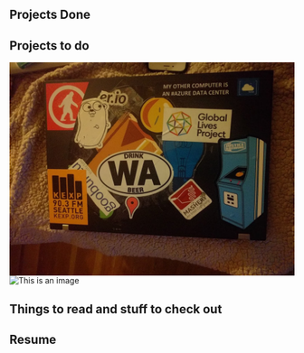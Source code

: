 ## Projects Done 
## Projects to do
<img align="right" src="oldmachine.jpeg">



![This is an image](https://myoctocat.com/assets/images/base-octocat.svg)


## Things to read and stuff to check out

## Resume 

